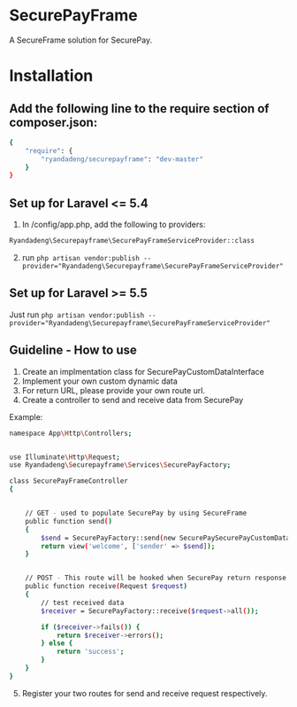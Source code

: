 # SecurePayFrame

A SecureFrame solution for SecurePay.

# Installation

## Add the following line to the require section of composer.json:
```sh
{
    "require": {
        "ryandadeng/securepayframe": "dev-master"
    }
}
```

## Set up for Laravel <= 5.4
1. In /config/app.php, add the following to providers:
```sh
Ryandadeng\Securepayframe\SecurePayFrameServiceProvider::class
```
2. run `php artisan vendor:publish --provider="Ryandadeng\Securepayframe\SecurePayFrameServiceProvider"`

## Set up for Laravel >= 5.5
Just run `php artisan vendor:publish --provider="Ryandadeng\Securepayframe\SecurePayFrameServiceProvider"`

## Guideline - How to use
1. Create an implmentation class for SecurePayCustomDataInterface
2. Implement your own custom dynamic data
3. For return URL, please provide your own route url.
4. Create a controller to send and receive data from SecurePay

Example:

```sh
namespace App\Http\Controllers;


use Illuminate\Http\Request;
use Ryandadeng\Securepayframe\Services\SecurePayFactory;

class SecurePayFrameController
{


    // GET - used to populate SecurePay by using SecureFrame
    public function send()
    {
        $send = SecurePayFactory::send(new SecurePaySecurePayCustomData());
        return view('welcome', ['sender' => $send]);
    }


    // POST - This route will be hooked when SecurePay return response. This request should not be accessed publicly which means it should not be have any auth middleware attached.
    public function receive(Request $request)
    {
        // test received data
        $receiver = SecurePayFactory::receive($request->all());

        if ($receiver->fails()) {
            return $receiver->errors();
        } else {
            return 'success';
        }
    }
}
```
5. Register your two routes for send and receive request respectively.
